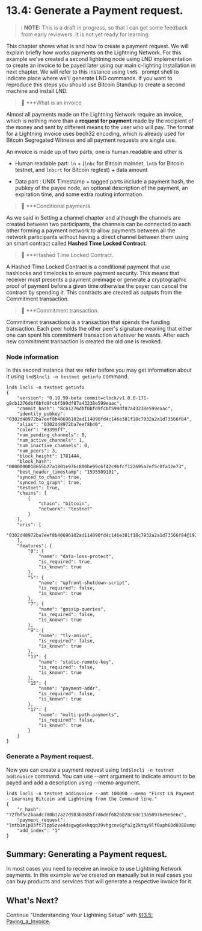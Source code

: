 
# 13.4: Generate a Payment request.

> :information_source: **NOTE:** This is a draft in progress, so that I can get some feedback from early reviewers. It is not yet ready for learning.

This chapter shows what is and how to create a payment request.  We will explain briefly how works payments on the Lightning Network.
For this example we've created a second lightning node using LND implementation to create an invoice to be payed later using our main c-lighting installation in next chapter.  We will refer to this instance using `lnd$ ` prompt shell to indicate place where we'll generate LND commands.   If you want to reproduce this steps you should use Bitcoin Standup to create a second machine and install LND.

> :book: ***What is an invoice

Almost all payments made on the Lightning Network require an invoice, which is nothing more than a **request for payment** made by the recipient of the money and sent by different means to the user who will pay.  The format for a Lightning invoice uses bech32 encoding, which is already used for Bitcoin Segregated Witness and all payment requests are single use.

An invoice is made up of two parts,  one is human readable and other is 

- Human readable part: `ln` + (`lnbc` for Bitcoin mainnet, `lntb` for Bitcoin testnet, and `lnbcrt` for Bitcoin regtest) + data amount
      
- Data part : UNIX Timestamp + tagged parts include a payment hash, the pubkey of the payee node, an optional description of the payment, an expiration time, and some extra routing information.

> :book: ***Conditional payments.

As we said in Setting a channel chapter and although the channels are created between two participants, the channels can be connected to each other forming a payment network to allow payments between all the network participants without having a direct channel between them using an smart contract called **Hashed Time Locked Contract**.

> :book: ***Hashed Time Locked Contract.

A Hashed Time Locked Contract is a conditional payment that use hashlocks and timelocks to ensure payment security. This means that receiver must presents a payment preimage or generate a cryptographic proof of payment before a given time otherwise the payer can cancel the contract by spending it.   This contracts are created as outputs from the Commitment transaction.

> :book: ***Commitment transaction.

Commitment transactions is a transaction that spends the funding transaction. Each peer holds the other peer's signature meaning that either one can spent his commitment transaction whatever he wants.  After each new commitment transaction is created the old one is revoked.

### Node information

In this second instance that we refer before you may get information about it using `lnd$lncli -n testnet getinfo` command.

```
lnd$ lncli -n testnet getinfo
{
    "version": "0.10.99-beta commit=clock/v1.0.0-171-g8cb1276dbf0bfd9fcbf599df87a43238e599eaac",
    "commit_hash": "8cb1276dbf0bfd9fcbf599df87a43238e599eaac",
    "identity_pubkey": "0302d48972ba7eef8b40696102ad114090fd4c146e381f18c7932a2a1d73566f84",
    "alias": "0302d48972ba7eef8b40",
    "color": "#3399ff",
    "num_pending_channels": 0,
    "num_active_channels": 1,
    "num_inactive_channels": 0,
    "num_peers": 3,
    "block_height": 1781444,
    "block_hash": "0000000018655b27a1801e976c800be99c6f42c9bfcf122695a7ef5c0fa12e73",
    "best_header_timestamp": "1595509101",
    "synced_to_chain": true,
    "synced_to_graph": true,
    "testnet": true,
    "chains": [
        {
            "chain": "bitcoin",
            "network": "testnet"
        }
    ],
    "uris": [
        "0302d48972ba7eef8b40696102ad114090fd4c146e381f18c7932a2a1d73566f84@192.168.0.22:9736"
    ],
    "features": {
        "0": {
            "name": "data-loss-protect",
            "is_required": true,
            "is_known": true
        },
        "5": {
            "name": "upfront-shutdown-script",
            "is_required": false,
            "is_known": true
        },
        "7": {
            "name": "gossip-queries",
            "is_required": false,
            "is_known": true
        },
        "9": {
            "name": "tlv-onion",
            "is_required": false,
            "is_known": true
        },
        "13": {
            "name": "static-remote-key",
            "is_required": false,
            "is_known": true
        },
        "15": {
            "name": "payment-addr",
            "is_required": false,
            "is_known": true
        },
        "17": {
            "name": "multi-path-payments",
            "is_required": false,
            "is_known": true
        }
    }
}
```

### Generate a Payment request.

Now you can create a payment request using `lnd$lncli -n testnet addinvoice` command.    You can use --amt argument to indicate amount to be payed and add a description using --memo argument.

```
lnd$ lncli -n testnet addinvoice --amt 100000 --memo "First LN Payment - Learning Bitcoin and Lightning from the Command line."
{
    "r_hash": "72fbf5c2baadc780b17a27d983bd685f7d6ddf682b028c6dc13a50976e9e6e6c",
    "payment_request": "lntb1m1p03ft7lpp5zve4dsgwgdxekqqq39vhgcnv6gfa2g2ktqy9lf0aph60d0388xmqdqqcqzpgsp545a9fphd8m5ayplcu8m5845cr4m0zcnyxddwv4g3zm32yprkfd4q9qy9qsq3s4y6cmyvh0qw9qm0sf80llxyyjy9xwrjds7lpkqhzv247jsm6q5me8t9e6ftquma664gz5u4a2rvs0yf4f0mlwtwfs6as5uj5djzhcqpnqlcj",
    "add_index": "1"
}
```

## Summary: Generating a Payment request.

In most cases you need to receive an invoice to use Lightning Network payments. In this example we've created on manually but in real cases you can buy products and services that will generate a respective invoice for it.

## What's Next?

Continue "Understanding Your Lightning Setup" with [§13.5: Paying_a_Invoice](13_5_Paying_a_Invoice.md).




